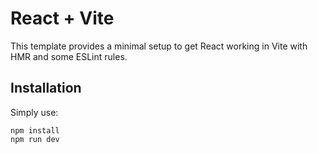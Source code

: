 # React + Vite

This template provides a minimal setup to get React working in Vite with HMR and some ESLint rules.

##   Installation

Simply use: 
```
npm install 
npm run dev
```